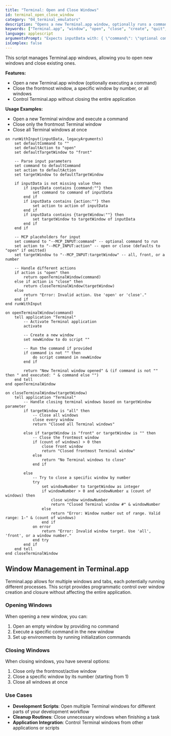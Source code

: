 ```yaml
---
title: "Terminal: Open and Close Windows"
id: terminal_open_close_window
category: "04_terminal_emulators"
description: "Opens a new Terminal.app window, optionally runs a command, and provides functionality to close windows."
keywords: ["Terminal.app", "window", "open", "close", "create", "quit", "command"]
language: applescript
argumentsPrompt: "Expects inputData with: { \"command\": \"optional command to run\", \"action\": \"open or close\", \"targetWindow\": \"all, front, or a number\" } (action defaults to 'open' if omitted)."
isComplex: false
---
```


This script manages Terminal.app windows, allowing you to open new windows and close existing ones.

**Features:**
- Open a new Terminal.app window (optionally executing a command)
- Close the frontmost window, a specific window by number, or all windows
- Control Terminal.app without closing the entire application

**Usage Examples:**
- Open a new Terminal window and execute a command
- Close only the frontmost Terminal window
- Close all Terminal windows at once

```applescript
on runWithInput(inputData, legacyArguments)
    set defaultCommand to ""
    set defaultAction to "open"
    set defaultTargetWindow to "front"
    
    -- Parse input parameters
    set command to defaultCommand
    set action to defaultAction
    set targetWindow to defaultTargetWindow
    
    if inputData is not missing value then
        if inputData contains {command:""} then
            set command to command of inputData
        end if
        if inputData contains {action:""} then
            set action to action of inputData
        end if
        if inputData contains {targetWindow:""} then
            set targetWindow to targetWindow of inputData
        end if
    end if
    
    -- MCP placeholders for input
    set command to "--MCP_INPUT:command" -- optional command to run
    set action to "--MCP_INPUT:action" -- open or close (defaults to "open" if omitted)
    set targetWindow to "--MCP_INPUT:targetWindow" -- all, front, or a number
    
    -- Handle different actions
    if action is "open" then
        return openTerminalWindow(command)
    else if action is "close" then
        return closeTerminalWindow(targetWindow)
    else
        return "Error: Invalid action. Use 'open' or 'close'."
    end if
end runWithInput

on openTerminalWindow(command)
    tell application "Terminal"
        -- Activate Terminal application
        activate
        
        -- Create a new window
        set newWindow to do script ""
        
        -- Run the command if provided
        if command is not "" then
            do script command in newWindow
        end if
        
        return "New Terminal window opened" & (if command is not "" then " and executed: " & command else "")
    end tell
end openTerminalWindow

on closeTerminalWindow(targetWindow)
    tell application "Terminal"
        -- Handle closing terminal windows based on targetWindow parameter
        if targetWindow is "all" then
            -- Close all windows
            close every window
            return "Closed all Terminal windows"
            
        else if targetWindow is "front" or targetWindow is "" then
            -- Close the frontmost window
            if (count of windows) > 0 then
                close front window
                return "Closed frontmost Terminal window"
            else
                return "No Terminal windows to close"
            end if
            
        else
            -- Try to close a specific window by number
            try
                set windowNumber to targetWindow as integer
                if windowNumber > 0 and windowNumber ≤ (count of windows) then
                    close window windowNumber
                    return "Closed Terminal window #" & windowNumber
                else
                    return "Error: Window number out of range. Valid range: 1-" & (count of windows)
                end if
            on error
                return "Error: Invalid window target. Use 'all', 'front', or a window number."
            end try
        end if
    end tell
end closeTerminalWindow
```

## Window Management in Terminal.app

Terminal.app allows for multiple windows and tabs, each potentially running different processes. This script provides programmatic control over window creation and closure without affecting the entire application.

### Opening Windows

When opening a new window, you can:

1. Open an empty window by providing no command
2. Execute a specific command in the new window
3. Set up environments by running initialization commands

### Closing Windows

When closing windows, you have several options:

1. Close only the frontmost/active window
2. Close a specific window by its number (starting from 1)
3. Close all windows at once

### Use Cases

- **Development Scripts**: Open multiple Terminal windows for different parts of your development workflow
- **Cleanup Routines**: Close unnecessary windows when finishing a task
- **Application Integration**: Control Terminal windows from other applications or scripts